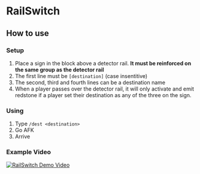 # RailSwitch

## How to use

### Setup

1. Place a sign in the block above a detector rail. **It must be reinforced on the same group as the detector rail**
2. The first line must be `[destination]` (case insentitive)
3. The second, third and fourth lines can be a destination name
4. When a player passes over the detector rail, it will only activate and emit redstone if a player set their destination as any of the three on the sign.

### Using

1. Type `/dest <destination>`
2. Go AFK
3. Arrive

### Example Video

[![RailSwitch Demo Video](https://img.youtube.com/vi/GKku2fcB-wY/0.jpg)](https://www.youtube.com/watch?v=GKku2fcB-wY)
